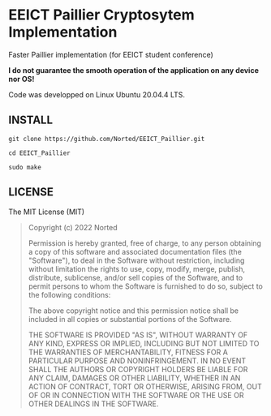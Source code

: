 # EEICT Paillier Cryptosytem Implementation
 Faster Paillier implementation (for EEICT student conference)
 
 __I do not guarantee the smooth operation of the application on any device nor OS!__
 
 Code was developped on Linux Ubuntu 20.04.4 LTS.
 
## INSTALL
 `git clone https://github.com/Norted/EEICT_Paillier.git`

 `cd EEICT_Paillier`

 `sudo make`

## LICENSE
 
The MIT License (MIT)

>
> Copyright (c) 2022 Norted
>
> Permission is hereby granted, free of charge, to any person obtaining a copy
> of this software and associated documentation files (the "Software"), to deal
> in the Software without restriction, including without limitation the rights
> to use, copy, modify, merge, publish, distribute, sublicense, and/or sell
> copies of the Software, and to permit persons to whom the Software is
> furnished to do so, subject to the following conditions:
> 
> The above copyright notice and this permission notice shall be included in
> all copies or substantial portions of the Software.
> 
> THE SOFTWARE IS PROVIDED "AS IS", WITHOUT WARRANTY OF ANY KIND, EXPRESS OR
> IMPLIED, INCLUDING BUT NOT LIMITED TO THE WARRANTIES OF MERCHANTABILITY,
> FITNESS FOR A PARTICULAR PURPOSE AND NONINFRINGEMENT. IN NO EVENT SHALL THE
> AUTHORS OR COPYRIGHT HOLDERS BE LIABLE FOR ANY CLAIM, DAMAGES OR OTHER
> LIABILITY, WHETHER IN AN ACTION OF CONTRACT, TORT OR OTHERWISE, ARISING FROM,
> OUT OF OR IN CONNECTION WITH THE SOFTWARE OR THE USE OR OTHER DEALINGS IN
> THE SOFTWARE.

